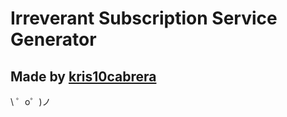 Irreverant Subscription Service Generator
=================



Made by [kris10cabrera](http://kristencabrera.com)
-------------------

\ ゜o゜)ノ
